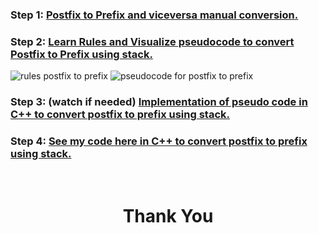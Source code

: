 ### **Step 1:** [Postfix to Prefix and viceversa **manual conversion**.](https://youtu.be/tuRwmc6Jo1U)

### **Step 2:** [Learn Rules and Visualize pseudocode to convert Postfix to Prefix using stack.](https://youtu.be/4GTqpV_dqKY)

![rules postfix to prefix](https://user-images.githubusercontent.com/77065920/133478915-e4bc8441-b447-4ef8-9809-5e2e7a224840.jpg)
![pseudocode for postfix to prefix](https://user-images.githubusercontent.com/77065920/133478893-69827f2d-9f60-4b64-9484-f18c628a7d74.jpg)

### **Step 3: (watch if needed)** [Implementation of pseudo code in C++ to convert postfix to prefix  using stack.](https://youtu.be/Vpt4PjDUaH8)

### **Step 4:** [See my code here in C++ to convert postfix to prefix using stack.](postfix_to_prefix.cpp)

<br>
<h1 align="Center">Thank You</h1>
